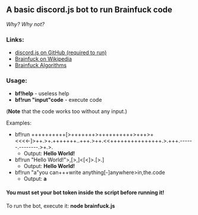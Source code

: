 ## A basic discord<span></span>.js bot to run Brainfuck code

*Why? Why not?*

### Links:
* [discord.js on GitHub (required to run)](https://github.com/hydrabolt/discord.js/)
* [Brainfuck on Wikipedia](https://en.wikipedia.org/wiki/Brainfuck)
* [Brainfuck Algorithms](https://esolangs.org/wiki/Brainfuck_algorithms)

### Usage:
* **bf!help** - useless help
* **bf!run "input"code** - execute code

(**Note** that the code works too without any input.)

Examples:
* bf!run ++++++++++[>+++++++>++++++++++>+++>+<<<<-]>++.>+.+++++++..+++.>++.<<+++++++++++++++.>.+++.------.--------.>+.>.
	* Output: **Hello World!**
* bf!run "Hello World!">,[>,]<[<]>.[>.]
	* Output: **Hello World!**
* bf!run "a"you can+++write anything[-]anywhere>in,the.code
	* Output: **a**

#### You must set your bot token inside the script before running it!

To run the bot, execute it: **node brainfuck.js**